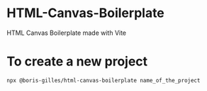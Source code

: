 # HTML-Canvas-Boilerplate
HTML Canvas Boilerplate made with Vite

# To create a new project

`npx @boris-gilles/html-canvas-boilerplate name_of_the_project`

